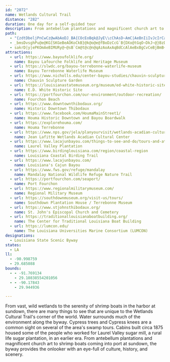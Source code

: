 ```yaml
---
id: "2072"
name: Wetlands Cultural Trail
distance: "282"
duration: One day for a self-guided tour
description: From antebellum plantations and magnificent church art to shrimp boats coming into port at sundown, there's a lot to see in this unique part of the world.
path:
  - "{zdtDbeljPnCwCz@wAbAoDJ_BA{COcEoBqk@JyE\\cChAsD~AmC|AeBnIiIvJcIrCaBzBy@jSeGtJgCfLeCzCg@fDWt]e@tESlG{@dDu@vC_AfI}C|EsBnLiG`FsCrWsPjGqEjM}KbCgC`B_CjHgLbFkI|GwLrFoK~NeZ|J}V~AmFb@uBhGaa@^qBpA{ErHmWp@cFL{EIiJFcDxBu^XgM\\{Fj@uEdAoFrDaMjBuF`DoI|C}G`D}EpIwK`BeCxBwE`EiJzEkJxBoD`NaUlA}BtEsJnCyD`DqCjWyQdCoBpCyCxBoDbBmEl@gCfFk]j@kGRmKrAuK`@oE\\sPBcFY_K]mPgCm]s@qIyBmQ_@_Fa@wHWwHU{DuAePO{CAyGRiEvAiQ`@sC`AaExHuWlCgItFwN~AyCpBeC~LaNbDiDfC{BzEkDvHwErC}AfHyExYoThBiAvGcDzAmAdLyJ|C}CzG_InBuBtOgOrDgDfCsB|HuFpCcCbI}IpAcBpE}G|AgBr^u_@bCsBdDkBbBaB`GeJhAcC~BcH~AaDtJmNlIoO`AaDb@uDDeCImO_AaM_@kDk@wCmFgSlBA??mB@{AyFOg@Wq@a@u@m@eAmCyE}N_W[m@OUgAgBwAiB{AeB_B{A{@u@sAcA}HiFw@i@u@m@s@q@w@aA[c@{EyH_@s@[q@]}@Uu@]qAs@yDM}@Iw@E[C_@AO]wHSuAm@{Cy@_E{@iEIy@Ak@Bc@Hi@Lq@vAuFL{@Jy@DoA@q@Cs@_AaUCUMw@Qs@iAaECKY}@u@gC_@qAi@oBUwAIaACg@As@?e@?g@Ds@LoAb@eDBc@?[?OE]CMI[Wm@]i@gA{AS]o@sAUq@y@{BUu@Oo@Mm@UyAGs@KsAIoCC_AKwDAcADaANwAPo@z@oC\\gAj@yAx@kBFMfD}HTm@BIPm@Ha@Lu@ZyBF}@BgAAy@Cy@SgC?A{@Pc@By@Bu@C}@Ig@Ky@Uo@[EAk@]c@]a@_@iGcG_B{AgAeAs@s@YWe@c@eBcB[Ui@]q@]KEiAa@o@Q]G{ASsEc@wD]m@GyE_@kCU_BMcFe@ANGr@??Fs@@O{D_@iEa@MAIAgCUG?OCkCUqAMcAKIAIAmCUIAIAmCWGAIAiCUGAMA]EWC}AMGAIAoBQI?IAuGo@a@E??KAcBKm@?w@@I?Fl@BFvAtEJ`@??BFLj@DP~@?r@GZCj@DIWk@gCCQGUm@{CWsAU{AQmBEq@Ek@Cw@?o@Ay@Ae@CyAGyEEiEBwEDsA??v@c\\DaBJmBVkDn@mHrB?fEEjBCnBAzFEtCApCEnDI|@AbIGrAMjAa@t@c@f@c@x@gA`@q@zDcGfE_HnCkEj@y@`EyGjBwCVa@hCeEbEsGfBiC|@iAjF_Gl@o@bBoBvA{AjByBjKoLbBiB~NqP~@cAvA_Ar@[t@ShC]|@IjFk@fJm@pKeAj^qDfGk@lE_@bHw@bOgBbb@aElLmAjEc@zf@}EhWcCdAOhAUhAY`Aa@zHwDpBy@`Be@pB_@pBShAEnDC~B@zCJx_@tBlH`@rBHnNZtEDfl@GhC?`BB`BD|AJfBLbBRxB\\`BXrBb@tA^rA`@rFfBrAd@bBt@z@d@lBpAp@l@t@r@|@fAj@x@v@pAp@rAlAzCvAzDb@|Ad@jBZdBd@jDd@hDVzA\\hBd@hBj@dBp@dBn@pAz@xApAlBjCdDv@z@|C~CjAlAtHbJxF~G~@`Az@v@v@l@dAp@bJbF`Ad@bAb@|DtA~Af@hFvApBp@vDbBjAd@fBl@nBl@~A`@jGnAlGjAxATnBNnFD|KJlDJlCNfOrAxh@rEpCPB}@??C|@vAFdCHjTp@`IVnCFpBBpDB|@AbACdBKfD[rMiAlE_@nAEzBCxED^@jDF|A@jHJzEHnAAH?|HYj@ClCM`J_@dCOJA`DYzFq@jCa@tCi@|Be@hCk@~GyAl@MrEcArDw@zAUr@Gl@GfIi@fBKvACzC@pC@hB@vA@dLHpADr@DP@F@lAHjDXxAJN@lCRv@FpCR~BNT?x@BtEBlD@~JF~GBlA@vABpAHdALx@L~@RjAZb@Nf@NjJlDbC~@hAh@p@^~@l@j@^tAz@d@ZbAf@jLtFl@ZfAh@p@^n@d@v@l@l@l@zDdEh@j@nCtCPRhApAlH`IbEnEzEfFpAtAr@n@r@d@~@j@bBr@zClA~@Tv@Nr@Hv@BbDHnGHdA@~@ErCM~F[pEY|QgAnCOxG_@t@Gd@G`AU`A_@FCv@a@bBkAx@a@nAa@x@QpAMpAIfAGf@CrAK|@G^?JDJHBJ@PAvDCl@E`@NBB?L?bAAjAGfBOhAQfJcBxE_AdDs@fBe@vF{AxA]l@M^Ev@EhGUdBEhBG^CNGHEJMHODQLm@nAiJb@wCNq@V_APe@^{@j@eAxBeD@C~EiHx@gAjAyAjD{Df@e@l@c@fC_B~@i@JE|@e@nAk@|DeBlAa@xAc@tMuDxBq@|Ag@ZMzAm@xE}BlLuFpFuC`Bq@vGaC|DoBz@_@pAi@|EkB`Bk@fCy@~Bq@|DiA`DcAxFkB|Am@bCeAzM{Ft@]j@[l@c@x@u@bEqEZ]fCqChAiAjAcA|AkA`Ay@fH{GlAcAbCmBv@k@`JyGtByAlDuBrBeAvE{BxKaFdAa@j@Oz@MpAKx@IfAQ`KiBn@OVGXMNMRWJUHWNs@Ja@HOPYXY^W|As@p@Wr@Qf@IjBKn@El@Mf@Of@Wd@]zCkCdAw@fEmCtAw@`Aa@rC_AvAi@x@_@v@g@hCoBdAy@pH}GbDsC~@s@`Ak@hFcCrCuAb@Wf@_@h@g@\\a@Ra@DQ@M@OC[Ks@c@}BIUIQMUSUc@_@k@Y}@[sCq@MGMKEICIIw@GWEQIQU]QSYUUKe@Ka@C_A@k@@a@DSFc@Na@P{BhAi@Tc@LiATeB`@i@HQ@Q?WGSIYQSQoBsBk@_@mBiAw@i@YYU[Ue@Sm@Ka@QiAOe@KUMUQSMK[Q]McFm@[G]M_@S[]KSGQGWCY@[Bc@VmB@g@Ac@G]Ia@}@{C]uAKg@SgAQaBKgA?QQuCC{@A]@]Fm@Ps@Rs@zJa[F_@F?hBLv@BvAF`ADdCH~IZpDL~CLtCJtFTfCJ|Hf@hBLdAJ|F|@r@JvAJfABhAAx@EbD[dI_AlC]n@Mt@Qj@Q\\KvIeD`HkCjNoFvCeAzAe@j@OdBYxHiAnG_AzASp@Et@Et@Ar@?r@Br@FlCZdDb@z@Pj@Ln@RFBdA`@r@\\r@`@z@j@fA|@jQfOfElDzAjA`Ar@j@b@f@^VNxWfQh@\\~CtBhBnAj@d@j@h@tB`Cz@bAbE~Ev@z@f@f@d@`@f@^|@l@z@b@p@XbA^r@PfMlCvJrB??wJsBgMmCs@QcA_@q@Y{@c@}@m@g@_@e@a@g@g@w@{@cE_F{@cAuBaCk@i@k@e@iBoA_DuBi@]yWgQWOg@_@k@c@aAs@{AkAgEmDkQgOgA}@{@k@s@a@s@]eAa@GCo@Sk@M{@QeDc@mC[s@Gs@Cs@?u@@u@Dq@D{ARoG~@yHhAeBXk@N{Ad@wCdAkNnFaHjCwIdD]Jk@Pu@Po@LmC\\eI~@cDZy@DiA@gACwAKs@K}F}@eAKiBM}Hg@gCKuFUuCK_DMqDM_J[eCIaAEwAGw@CiBMG?_Lq@uDWsQkAaE[{BWa@EmFs@qDm@iXiFmF}@iEk@gC[cD_@q@IcGo@aBSkAMy@K{AQkAMm@GqAOWCmEg@_@EuAQw@Ou@Oi@M[I_@MYKw@[iAk@wAw@oBkAy@k@k@a@mAcAiAmAQSoA{AmDmEW[e@k@o@{@WWmAwAyAqAoB_BqC}BYWsBgBiCcC]]oDmDkBkB_AaAsDqDuMoMaBsAyAcAaB{@s@]i@SwBw@wUoI}@Yo@OuBa@_AMmAMsAGmAE}t@cAuFIwAEMAu@GeAI{ASgEo@gJqBsDu@yAWcB[}@Mw@GkAGqCGoYq@}AGw@GcAOq@Mu@S_AYg@SYOa@Sw@c@_Ao@aCkBqAaAu@e@w@c@kAg@ICm@Q}@SsB]oC_@iB[a@IMC}@WWGgCq@oAa@m@SmJaDi@ScDaBe@[e@_@i@m@[e@Yi@Wi@q@gBQ]EIe@q@i@o@kN{LgByAkA{@qA}@qAy@gBeAcAk@gAi@aAa@}@YiDcAsEoAaEgAsQaFuI_CiAWi@EeASsDg@k@K]EUCsB[YE{Ca@s@O{@S{@Y{CaAkIiCmAYmE}@oBi@oDeAuDgAuBo@oEqAcCs@_@K_Be@sBi@oA[k@KqMoCqBa@yBc@eAW}@YaA]OGkCmAcDiBcDcBs@]a@UmAm@GCuBkAmE_CyMgHIE{As@oBs@s@SsA]iB]sCi@{Ck@{E_A{@Q_BY_Ce@q@My@O]Gi@GcBWG?oC[}BW_KgAiCUKAyBMWAgACqBEqAEoEIsBM_AIcAOuB_@mAUkAWkBe@MCgCs@oHsBm@QuBq@_DeAuBu@e@Qg@S}@a@cJqE]Q_CgA}@[{@WkAW{@K_AI}@E_BA{AAgD?}@@sADkBLgAHiDVuBN}AHkDLI@w@Fi@Fi@HMB}@RmDfAg@LcARu@HqAFmA?k@Ew@Ga@GGAe@Ky@Uw@Wq@[w@e@e@[e@a@a@a@a@e@OSi@q@aFgH}@qAmAcBa@g@c@e@e@e@iA{@aAm@kAk@kRaI}Aw@sAy@uAgAs@m@iE_EuDkDcA_Aq@k@WUUS{PiMcA}@w@w@g@i@sAeBg@u@cAeBi@u@w@}@i@e@i@]i@YWMs@Um@O{@Qs@Ks@GgBGyABS?eBNuHhAo@JeLdBuATgAXcA^gAl@mEnCgC`BeE~CwAhAcHnFi@d@eBdB_AhAwDzECFaCvCoBdCuAfBwGlIe@h@e@d@gEpDaCrBg@^_@VaB~@{BlAgHvDaNjH{@f@w@j@CBq@j@m@n@e@f@kDhE}D|E[`@KLe@t@a@t@g@lAoAnDu@vBw@rBYl@U`@w@fA_BnBi@h@m@f@m@b@q@^k@T}CrAu@Xw@Ty@Ny@H{@Dy@@a@AkBK_EWeEWsCOu@Ek@?Q?u@DgAJo@Lm@Nq@Vw@\\k@^CBc@^c@f@a@f@[d@i@fAiAdC_A~BOj@eBxHWfA]lAk@~BqBfH{B`IaAlDSr@s@pCQx@{@rE]nBOlAK|@K~AWzFKhBKnAQjAe@tBcA|DW~@w@hCy@zBs@~AIRwDdI]p@u@nAi@x@CDW\\sHnJs@z@gElFe@p@{@vAu@vAmAbCWf@IP}@~Ai@v@a@h@q@v@w@t@mA~@wI`GwKpHmAz@{@p@kBbB{@~@}FvGwBbCmE~EcC|Cc@p@aBlCyBdD}@jAsBdCIJyHhJ}AbBiAdAaBtAiAx@yA|@s@`@uAr@sJzDmAl@qAx@q@h@UTw@v@_AjAsAlB}EhHq@`AmC|DcApAa@h@aBbBy@t@yAjAgHbFkAp@_@Pm@T]Js@RG@mC\\}ARiBZc@HsBj@qBt@kAl@oBhAkFvDuAdAg@ZoBlAkC|AoHjEy@f@wCfBoBlAaCdBcJhHa@\\_@^eA~@k@j@_AfA_AjAmAdB_A~AqA~BsAdCoBnD{FlKk@pAe@hA_@jA_@nAWbAoAzFm@|BcA|Dc@bBs@hCe@tBKZ}@lD_AxDi@vBeApC}BtF{C`Hc@x@Q\\QZcA|AuApBu@dAg@p@qDvEY\\u@dAw@rAQd@o@|AUr@Ql@I\\Kd@Kn@I^U~Aa@xCIv@EZQpBG`ASjEE|@C`@Ef@KrBKpBEx@GhCIjDOlDCh@UpDMbCQtCCrA?P?x@HbE?~B?NAbBCtCAx@ErA?L_@zGm@EUA_@C_@Cs@EObEu@rb@A\\GpDK|Fa@fP@`BATAXCt@A\\Ar@?PBfA@n@HbAZfCHh@Fl@BFvAtENh@Lj@DPXjAb@rB@NFf@Bj@PzDNlD@\\Bf@HpBJhA@bAGtBCXUnDIn@ETKfAIx@Ej@MbA[dDYjBUpBC^OhAQv@CJiArCMZo@tAWj@Qh@k@nAiAtCSh@y@vBq@jBo@zAg@tAa@v@Wh@{AdDo@vAo@tAi@fAw@jAw@rAcAbAyAfBeC`CMJy@p@WPoCfB_Ad@g@TYNSHUHq@TUHc@LoCr@u@TaCf@a@FUBoAFqBNS@sAJ_BT}ALe@HeAPc@HkCd@qCf@aEr@YJc@HuAZMFuC~@_EvAKBiA`@qAb@{B`AgAh@kAn@mAp@c@TWLi@ZcAn@EBmAh@a@Vw@`@YPSJeAp@C@WR_@Vg@^kBrAiAr@??sD~BoGnEs@^mAz@gAt@}@p@gA`AuBzA_CjBeD|CiBrBoCpCiA`AmDbCkAd@kFlCOLcErA{C|@kDv@{Cz@wARkGh@sCZ{AVqMxC_Bb@eE|@cCn@eH~AsEtAkHdCiIjCoUrHcHfDg@PeCpAoNnIaCrAgI|EwHvDgFvBuJfDeKtD}DjBwIxEgHhE}CvBsBjBiCpCoAfAqGrEuGzG_GxFuAjAyCtBwB`AmD`AsKlBoFv@oUdCeEZkFTaV|@aDNcCVeF`A_FxAaF~AoGhBuSrIaBl@oDdA{RvFgCt@uL`EgJ`CkDjAyAr@sGjDwDxByP`JcWxMcHzC{DrA_ElA_IlBgB\\kDf@{KfAkCToFZaDd@qHbBqC~@wEjCqEtCc@^eA~AoBfGc@t@eClD{@fAoBpBwAnAeBlAaDbBiFbCiIjD}]|NeClAgBtAcDzCiBlAkChAwBh@sCZkBBoIWoCWyA[yGcB}AU_DQcD[yGc@aGOgEL}QBmJCwEN_Fh@qAT{Bl@wM|EiLnEyIrDsF`CqMrFwLjFoE~BmAHyA?u@t@cRo@sEOuEQU?u@C??q@CuAEsEMyAE?PEtCC`BChA?Z??Aj@ARA\\Ev@IpAe@pGC^G|@CR?FC`ACr@AXCfACr@Ch@C`@UxB}@pHYvB]jCS|A}@hHOdA[tB?@]|Bq@bDaBpHWpAo@`Cy@xB}@xBm@zA[`AKZENQn@On@[tAuExRSv@wDhPU~@S`AcBrHOj@oBtGYbA_Z`r@a@|@u@|BsAvDgBhFoLv]w@hCQd@{DxMeBxFUt@IZ}@pDIf@S~@c@|BcGjYQ~@[dBSxAWzBIl@UnB_@pCyAdLg@jDWtBu@pFAFk@dEoAfHUlAOfAyAdIOx@o@hDa@zBg@jCi@tC{@hEeClMe@nBoFbU_GxR{HpW??zHqW~FyRnFcUd@oBdCmMz@iEh@uCf@kC`@{Bn@iDNy@xAeINgATmAnAgHj@eE@Gt@qFVuBf@kDxAeL^qCToBHm@V{BRyAZeBkAY_B]o@Ms@xEwAbJm@fE[pCeBy@oBgAsAs@k_@ySqFwCiEcCmDmBaVoMiM}G}MgHaXuNuIwEeD_B??qs@i]e[eO_@Q_@I_@CeALs@?m@SaDkCy@y@Wk@Uo@Oy@QyAMwAG_AIkEEgAm@sHIuAFyF?i@KoCgBgQYmBkA{GWkA]kAiAmBy@qAq@m@}@_@gC_Ao@a@gDeDaA{@gAq@mCaBc@]e@q@Ue@sCaI[cAcBwGwAkFg@wBUcAQgAWqBg@}DYqAo@{Bw@_Bc@s@_AaAe@[c@UyFwAcAa@]]o@gA_EcIa@k@QQq@Y[k@MqASq@Sm@KgAQ_KKwCCmBB_BJwBLwBf@{B~@oDTuAj@_G^oCFsACi@K}ASoB[cBaAqCqCyG{AwD}@kBa@i@wE{FoCoDoCaDiDsEyCgEeA}Ak@eAk@aBGo@EmAMyAWq@}@kBkBmCg@{@sAeC{A{DgJqUc@sAe@mB[_BYkB}AcM[yBcAgFcB{H{@}CWy@e@_Au@iAwAgBaDuD{AaB_SuTiAqAwA}Aw@m@kAy@yIgFqA_AeC}B_AgAs@iA}@{AcDwF{@mAu@}@qCaCaEwCgCyAwBiAqJ{DaAg@iAq@mA_Ae@e@LG`@C??K?UBMF]_@y@cAu@uAc@gA[qAOiAGs@CiA@}D?{DGgBUgFEu@q@wGQuAOkAyA}LUcBe@}DIgAGiA?cA@{@DgARoCL{ARmCTaDF}@PuAJy@Jq@t@qDHe@~AoG`AyCVu@rCaH`DoHnAuCTg@b@gAh@oAzBkFh@{ARu@FS`@wArAuEj@}Bv@qCz@iCJUrAgDHSf@gAh@mAf@aAb@u@nAiBtDaFl@{@^o@rFsHn@y@bAaBtAkCVg@P_@`HeL|DqFf@e@XUZW\\[zEuDxEsDhAy@fBmAxE_D|EaF~BuBrBwAvCsBHC^YJGf@]RKbDwBhNqHjF{CnDiCpHyEbFqD`DgCtI_IzBkCjIcLjGwKvBeFbBaH`@iBX{BPwCRwF??RmDl@_H~@mJPyBXwFXkLPwFD{ACiEIeEVkGLq@`@iAj@_Ap@u@`CaBl@m@h@}@^a@f@UxAIlCAh@Ep@UzAaAvCaCjBmBfAuAhA}Ad@cAp@oCl@oEZiED{C@yCMoHSuKDoB\\}Bn@cD~ByKdB_Pp@_HfAcIp@cDt@iD|ByHfFwR\\mBVoBLaC?}AG}DO}DQcBi@oE]eBgCyIyCuJeBkFsBaFkFuM{AwDuCwKsAkGgA_Hy@mI_@_Ci@eCiAwDaEgJo@iBuEoUwBaP_@oBi@_BkBmFgA{D]}D?qDFsDLcFD{D@iGIgGQiFs@eIkAaHsAyGm@sBu@wB_C_Gy@gBeAeB{DcGgA}BaBsEe@oBQcAEcBH_A~@_Hl@iDt@mGRiCp@kKj@cNJ}AnAoJ`@uAP]nAcBdAcBzDqHn@cAVUt@QrCH|BGrGIzFq@dDS`CLdFhCfBp@zBJtBRzEQvE[dEo@lS_E`AM~Go@dK_@vHQx@ExBJtDV|Q|Bt@B~@?nM[hCBtEx@~@HxENbZ@`LYp@???nC?fENfFz@lAb@lApAbBz@`HtArDbBpBh@zBLvDH|JCzAQ`Au@hB_EbAkAhAe@r@ChD^t@EzA_AfHmIlBsCp@aBh@qBvCeQb@qBnA{ChAeBtAwAvYeXjAuAdAoBhLiW|@uA`Aq@~@WdBCrNp@hC?vCs@zAaAzMyJdS{NxA_AxBeAzHqBfBUt@@vTxAn@BjB_@rCiBrHcFpCyBlBqApBg@pBD|EbBvErAfJ?nA[n@w@Tw@`F}\\z@}AjAa@t@A|EZhAp@dAhAfB`AlAJhCShBkAxDaD~AaBlBiCf@a@~Ak@hFo@jA@xBVvBh@xCpAlBfBj@`AvAvEtBxEzAdArBX~BQ~@e@fHeH`CkBxSh`@dDzHzHxStChJ|@vB`A`BpCxDfKhNlW~]vSrY|DnFbA`A~BtAxAf@tIjBvC`ApAr@dCnBrBbCfCtDx@fBr@vCTpBHrIVnDh@xB|@nB`CjDnHbKsMdh@_BxIwBnJgCpIqEfMgAjCuBtFkApEo@~EoBlPOnBIrDDnJBrAl@jI~A`Xr@vM`DvY`@fFNpE?tCa@dFgAzFgCbKa@fA??kDxJgDtJiA`DY|@IVe@|AqAdEUl@o@bBc@bB_@vAI|@o@bJ[hFE`HHfG@b@r@bJB`CKjKGpASrCQlJH`S`Cx^x@`L|@tNHrIFxBU`NaB`TkAbKcFvWm@rC{Mf^y@lC_@lAY`DDtFmBrQOz@aApEsBtFm@lAgA~AmAlAgAx@cG`CiCbAaH~CgAl@cBbAcB~Au@fAmApByB`Es@zBqAvHALi@bHk@fHu@fKSfCW~AwDjVE`Fi@fFm@pEsBbOkAdHQt@Up@cA`C[|@]zA{DxOy@bDiCnK{Fn[qCfR_BdQmBlQw@nKq@jIcAnHa@jBaA|Cw@nByBrDkF~Hm@z@}@nAiBzBsAvA{AbAs@Vm@N_AXe@TcHzBwBz@eDzBeFjDu@n@cAr@qAfAs@p@g@b@e@b@sCdCq@h@oAvAcIzKcAfAy@`AwAzAyA|As@z@oAxAsG~IgBnDeAfB_EbFsNpPwErFkBtBgPfPaAbAuA|A??{DlEu@dA|@p@jBtATRnFyFhBmB\\]??`HkHx@{@vHwIzEcGd@k@l@u@bO_RvHiKzA{B`AuApCgDdCyCVWZ[`CgC\\]\\c@hBuBtAeBt@_Ad@o@f@i@~AgBpFoF|EgE|CwB`@WzBqA|@g@|AcA|@k@\\Q~@e@|@i@p@a@pAo@hBgAhDkBbDaCp@o@|@gAr@_AlBaDrCuE~BuE~CaJnCiM~AcRTsCD}@LiBp@kHFmALwBHcB\\aCX{Bt@}DLi@|@aGX}Bx@aF~@wF|@_Fr@yCVeAZsAXmAnBqItBgIXuAh@uBx@kDj@aChBsJb@eE^wCX_CRcBf@qEz@aHf@yDPiBh@kEbAuHhDqb@NiBVaDF{@r@{DtA}DjByCp@_A~CyCrAm@pCkAxB_AvAg@bA_@hBu@`DmAfBgAv@m@~@}@bAiAr@kAb@q@b@w@h@{At@wCj@iE^eDLeAhBiRTkBl@oDx@uCnImTpCuIdDcR\\aBNaAjAqGBOT_Bn@sHvAcV@yEEgIQwGKeBCe@qDeg@MuCI}CCsJCaTE_O?oP?_CAgK?eBZwFPoBj@}FZiBj@yBZyAJc@rA{Dt@yBRo@p@uBZ_AXw@|AwE~CyJf@{Ad@uAlAwDVaATgAZeBJw@XmC`@aFTiCBqEYgDWyCI}@KoAQwBMaBUyBMaAYgCO{AUqBg@}EQcCCc@CYm@aJMkCMuBSsDKkA]_FMiBEiAIeD@uCFqCViFBQVqDBc@N}ARiBNaA\\}BPy@ZyAH[X}@fAgDp@cB^aAr@wAj@{Ad@mA@CX_A`AwC^_BRy@^}Aj@cCZ}A|@gE\\aBrAoF|@iDn@_Cb@gB|@mDb@eBh@yBt@mCb@aBz@qDfAuDBIl@qBJ[h@mBvAyDRi@v@yBd@gAj@eAhA}BdCaFP]Xi@nD}GtDkH`@u@d@}@|@_BJOr@eAh@w@vAgBv@_Aj@q@tA}AbCkCv@u@fGaGfE_ELMj@i@hBaBjCiC~BiBnBgBhDoD|AkBt@y@bCqCpFoGhFwG`@]z@kAbAcBZ{@N_@f@sA|AaEXu@v@yB??L]|@aCb@iAL[j@yAxB{Fp@kCNs@?OBIX}@XaAH[FORk@j@wAf@uA|@yB`@w@j@iAp@uAb@y@r@eAlAkBj@}@jAgB~CoE`AuA`FcGhB}B~FaHzAiBjByBnB}Bb@i@~AkB`CuCbD_EnB}Bj@u@`@e@h@u@fCwCxAeBh@o@~@gA`BaBpDaDdCeBpFgCtHmC|Ag@|Ak@x@UjBk@f@OhBi@lDgAhCy@jDgA~Cy@NEnG{B~@_@hAi@FEvCyArC{A~@g@tBmAnAs@fBeArBkApBgAfB}@PIp@SRGfAUr@OlCm@xBa@hAQ|@G~@?zBHjEHjEC~BE`CAfBApAAvAAtEGJ?`CEtCApBAnBH`FRxE`@lB^rBz@`Bz@pAx@vFzD`CtAtAh@hDv@d@NVXHVDHpAhF`BxGn@fC`@hAn@hAb@j@f@b@RNf@^f@Tj@Tf@LfAN|ABvAMdAWx@]jAs@~B_BrCiB??zAcAtDiC`BcAf@[fAu@|@m@hAu@tBuAzByA|B}A`C_BbCcBh@g@v@_Ax@qAl@qAZw@Ru@Lk@`@{CJkCLgDPoF@c@LkE@YJgCAkBKeBe@_D_@qAe@kAoCiFu@qAeImOqCeFaAkBMYESAUASnB_N`@mB^mA^aAf@eAfIwNr@aAr@aAhC_D|CsDjB{BpBaCrG{H~JgMzDmFhBeC~HoKzGcJ\\a@??VY`@c@x@s@hPkL|AaAdAi@nAi@lL_DLEnEmA`DeApBs@|Aq@pAo@`BiAz@o@xBoBtFmGlC{C`AsAzD_HtA}Bv@kAj@u@n@o@LMVU|@o@f@[z@a@r@Yl@Sz@SfAO~@I`AEx@?pELhK^pGRvABT?vAAtAEvBObAM~Ba@bB_@`Cy@bBq@fEuB`By@pAq@fAu@z@u@r@{@v@kA~EwHr@kAd@_AN_@JYFQL_@FOTeABOFU\\mBnAuHb@mC\\kBz@}ELs@Jc@H]?EV}@nByFx@gC\\oAViAPcAViBLaA\\cCp@eFBQXwBdAeI~@uG`AeGnAmHxKkn@T{ANwAD{@Dk@\\_JD_BAcAG{@?GMqAwEo]Iq@Eu@Ak@Aw@?q@DmAJuAPsAP_ANi@DQZeA^_A`AyB~@qBZq@Te@jAiCBE`AyBpBmEv@eBZu@`@}@l@yAn@gB^oAZqAd@}B\\oB^_CfAuHZqBH{Ab@}KJaC`@yGNgChBcXXcD`@kDFq@??HcANiAXqBXcBn@cDb@wBfDaOXiANg@j@kBdB}EjDyIb@gAJYx@qBj@aBb@gBf@}BnA_GpCuMlCeMZwAd@uBh@iCdAsF^{BzAaJr@eFViC^wEd@cHJmAN}B\\qFb@qEJ{@b@mDHy@j@iEf@gDN}@JYJQLMNINGVAT@VDlFlAhB`@ZDP@TAREVKVQ\\e@b@iAr@cCjCgK??x@eD^yAdDyMH_@Be@Cm@Mo@EMS_@U]UOiD}AgAc@qAg@`@mAJ]f@{APm@Ne@T_Af@sBn@uCDSn@aDTcAN}@^eBb@wBVoAxAqG`@uBzBwKlBuFrAwDl@iBx@eCNe@^wAZcAh@iB\\kAPk@f@cB`AiDRk@Xy@h@yA`@eAp@oBbAoCnBiFXw@bAoCr@yAbAaBjAuBn@gAXe@`BeCv@cARS??RUj@o@rBoBdAaAlA_AvC{BhAw@nAaAzAaAvB}Ab@]jA}@RQr@o@dA_Af@i@|A_BlCgD~FwIv@mALQnI_MpCaEvGsKR]h@y@fC{Dh@u@b@m@d@o@VWzAqAbEkDrAcAp@i@|@s@LKVQn@i@`Am@VSZOb@WXQd@W^ShAo@hAe@XIz@W`BWvBO`A?d@DnBNpB\\pBb@`ATfJlB\\F^Db@Bb@AL???bAEdCKtAGbAEd@GlCSxDc@nC]|B[nC]bAOjAOfDc@xHiAhD[nBWzDg@x@Kt@IpAMhCWdCM`BE|AGtBKx@ErAGrAKnBM|CUbAI`BOrC]`@IfAUpA[vBu@v@[h@UZOhAi@tHcD|Aq@p@[h@S|BeAjBy@bCy@nBi@\\KxAWnBc@nE_AtDe@TClEOZ?xDHnCHr@DtABbCL|ENzI\\pBC~DQtCQ|@Kf@IdB[RGnBa@`Be@xAi@pAm@jBoAbC}AzCmBt@[b@YbAo@nEqC|ByAfAq@`BcAHEj@[ZQf@Wb@Qz@_@pAg@x@]z@Yd@Q`Aa@lDgAx@UZKjDwAzBeAl@YdAi@ZOdBw@rBaAb@SdB}@`CcBjBwAxBaB^[fAw@dBuAv@q@z@u@|BsB\\]jAgA|@u@hAgA|@u@t@c@lAm@bAi@v@a@`By@xDkBvBcAlGuBtC{@pAa@x@UjCs@lBk@HCf@Op@UVGhDkAxGcCjAa@rAo@pAs@bCqA|Ay@??pAs@hFmCjB{@ZMzCuAzGsCbCoAnCmA\\Ol@Wv@]z@_@zAm@rAi@`Bm@pAe@bA]d@Qx@WdA[h@Qt@Sn@Oh@O`AWr@S`@Kx@S|@WbAYjBg@n@QbBc@^KRGjA[`A]fBm@zAg@t@Y~Ai@\\Mx@[lA_@x@U`@K^IbAUVIdAWrA[lBe@r@Oj@Of@M`@IvEiAnFuAdCu@x@W~Ai@~@[xAe@l@SrAa@v@UlCy@VIx@Y|Ai@f@Ov@Wf@On@WfBi@vAc@vAg@vAe@|@]v@_@t@]~As@bAe@v@]n@Yx@_@l@[lBcAfDuB~@e@rD_CJIJKd@_@p@k@r@o@^[x@u@VW|A{Ar@s@t@{@hAqAbAiAbBoBlCyCh@k@d@i@~AiBbAkAr@{@z@_AfDsDt@w@Z]d@i@n@w@n@q@\\_@fBkBx@}@VY\\a@LMTSbAiAl@s@h@m@`@i@dB{Bl@{@tAwBdAaBNUt@mAj@{@fAeB??bAyA^k@zA_Cj@_Av@iAT]^e@@CNSZ_@\\]`@a@lA_A|@m@r@e@h@]p@a@d@Uv@_@l@Sr@[l@SjAa@p@QfAQfAKLCx@ErAEn@ClACbAEhBGrAEjBGxBEjDGhBI|CKv@GvAO~@SZGn@On@Sr@Q^KNCjCu@j@UdAc@VO`@W`@WjAy@jAw@f@a@XQt@g@DEf@]RSPQNMTW\\]h@k@LKf@e@Z_@DEVYLMBE`@_@b@k@TYzAgBhA_BZ[V]X]h@u@t@_A~AiB`@c@dA}@p@q@t@q@TUBCn@m@bCmC`AiAz@w@v@u@tAqAt@q@bAw@rAeAhA_A\\W??@AvAkAf@[|As@hBq@\\Oj@OxAa@pAYlDk@z@If@Cd@J^NpAx@r@FxH]pEY|AOfAKr@KF?bAMVEl@E|AEr@?X@T@rADdCHT@lBFjBApE[dBIfBQb@EDAn@KREhBa@f@MnBm@jBu@h@WTBJDFDPPb@o@n@u@XYJKNOLQZS^W`@UjCaB|CkBl@_@|BuA|E{C~IwFTMd@[r@a@r@]v@_@bAa@~L_FdM}EvAk@rMeFf@Ql@Sd@M`@Kd@Kh@Ix@KjAQpDe@lDg@tDi@hKwA~HgAn@ItBQ~B@rAUf@U^UVSTYl@[JGRKb@UjN{FrPaHjBo@dKcDl@Or@Sj@MfAOnG{@fEk@dAO|@KlGe@jRwAf@Ed@I^Gf@Kb@Mvd@sNhA[lAWlQoDfUuEr@Mt@Kj@I`@GpWaCl@El@Cj@Cj@?~YXp@?h@Af@Al@En@Kj@Kj@Mj@Oh]aKbAYt@Sx@Qr@Or@M|v@aNdLiBz@Sx@Ux@WnGiCnL_F|@a@hAm@bOaJt@g@d@_@d@_@vX_Wb@_@XUb@Yh@[j@Y`@Sd@Qh@SxNsFjPeGvI_DdDoAnBu@HLJNDTRXpBlCp@z@dAvAr@p@xO~SnJ~LJFHBJ?NGpCyD^m@jAsBr@wAp@uA\\y@X}@Vy@TaAVgAhBgJr@iE|AaJtCcPrB{KpA{HfAeGx@mDz@yCv@{BrAyCpBwDtAoB~BsC|D{D`CeBnF{CzFoBxJmBzFiAxCk@dF|`@rBbPhAdJh@tDVhBJj@Pl@Pd@FNZt@v@jA|@~@n@j@\\Vd@TbA\\~GpB|c@~M|GfDvK`GnBdAx@`@~A|@hAl@p@Vn@Pp@Nt@J~@BxACfDKzIYzMe@`AKv@Ql@Wb@WJGj@e@f@i@d@u@`FkJ|@wAbAsAdAkAlIsItAuA~AqA~AgArAu@~bAgf@h@[h@]~@{@x@_A??pLsMj@i@b@c@|@q@bBgA~@i@hAm@x@[fA]~@SbAMdAIhLg@nIOrAGnAQdASjA_@jAc@~@e@bGeDrq@aTnEqClAuA|@eB~AwEpCyIr@gBh@{@z@eAfAy@h@_@tCyAlBs@dCy@x@Yz@a@nBmA^YjG_FzRkS|EcFt@w@`BiCh@wC"
  - _bmsDvsghPu@e@KG[SKGeBeAOKoCkB}@k@o@e@fBoDzCcG`B{DXo@tGqO~DkJ~@}BzDgJnAcDxB{F|Ms`@pEqM~AsEf@wA^qAt@qCR}@j@sC\cBf@oCVeBReBL{AFw@LcCFqBB{A?qBBcN?yJAw@Ey@Ae@AQAWy@}PA]CqB?Q?SJ@TBN@n@FF@ZBLwAv@qKHyA@_AAm@IuDBeAj@gKLiBH}@hAyIx@wGXkBBUf@oCZwAj@_CzAmFPo@b@sAvAeD^{@t@gBbAaCbA{Bx@eBnBwDjAeBZ_@h@i@fAcAXWVOZODANISK]Qc@SYO_@Wa@ZGDs@_@QKgB_AuCwAe@UeB_AqAw@wA}@}AeAg@a@KG_Aw@wBkB_@[q@i@_Aq@wCoBaLyG{BwAgDaCuDsCg@c@e@e@MOQUe@u@EKOYMUM_@Su@Os@McAEaA?o@@w@D}@Jy@Pw@VcADK`@oAjCaIf@}AdAwD~AqGhBiHfHgYb@{BLgBDeBCqE?}BGeRAaNPsCZuBbGuYPuAHaADyAAyOMcDGaFMwSj@cNTyBp@wFPcALy@|@iHd@mDRiB`BcMVoBxOenAn@qCdBcE|EgLvN}[nBwE\kAPu@Ly@LoABaABwA?mCE}Ji@eFwAaHe@}BwLyk@_FgW_@sGNeN`AaYr@gJdBcJzAsHxBsG`KwRnNcXbRk^`DsKvMqf@|CsMXyBFuCGuDkE{c@mBkPoPgo@kFeMaAcDyCuN??aKef@cA{FqCmTgC_TSwC?gCLuBvAeMvAqLToCAgBKwASuA{@kF_AuFUwAIeACkADmAHqCCkAKgAWiAa@iAc@{@S[UYy@}@oA}@gGwEyBuBuA{AgDkDcFsFwFyFcBoAgB}@kTwHgt@mX[WIQCQ?U@MT_AJu@nBuIf@qBf@eB@In@oB`AsCtAcD\o@Dg@BU?WCSEUKYGKKIgPuIe@YmH{DsGoD[QgCsAUMiE}ByAe@eAQs@EMAaACC?aABeAJcAReA^cAd@u@h@gBfBg@t@s@tAaA|BoRbd@c@hAe@xAa@jBUfBKdBEjA@xAD`ADp@JhAf@hEj@rFXbCDXX`CTrB`AbIjA|JVhCl@bFl@hFNlBF|ACjBKvAKdAq@rE{B~NmAzHyAbHcAxEm@pCyB`KgCfLCJk@`Co@hCiCpGqChGqArDgApEq@nDq@dDS`Ac@rBm@zC_@fBiAnF{@~E[rBUvBoAxQy@tK_BfUo@~Iy@|Hc@lC{@pEiAzEsAxEiBlFgA`Cu@tA_@p@_I|Ni@hA_@jAWjA[tB_@xDI~@E~@@tALtAJpANjAL~@P~@~AjIj@bDRdBN~ANrBF|ABfABvACjBGfAMlAwAbMU`BIb@Mb@e@zASr@Mp@eDzQmAtGm@bD_@zBG\SpAQhAg@rDkFl\eCvOiAzEyBvJyArGcAfEuAfGm@vB_@bA{ApDyBxDyCtEwAvBiAhAoBnAaAh@{Af@aB^y@Ju@DuBAuBY}Ck@oGqAqF_AuAQ}AIyAEgDXaCh@yBt@qHvEqDrBiCfBkAfAuB`CcBfC}@~AkAlB{AbCmCzDmC|CsEjE_@\o@n@cBrAq@^{@\q@V{CdAkDdAqEtAsDhAkAb@wAf@q@PyCnAkB~@MFi@`@{BzACBsEbDqCxBuFnFeAlAeC|CiHvK}C|CyDdF{B|CsGxI[`@uGxIwB|BmC~C{BbDqGvJwArB{@rAqApB_ApAs@nAk@hAa@~Am@fDc@nCuBvMGZ{@nFk@lBg@rAcAlBaApAgAnAmAfAeBlAsKxH}BxB}DjEwAbB}AhBiAlAqA~AqAvAaAjAMPgBpBcB`By@h@qBjA_Bn@yA^sAVmAJeA@{ABqAAuCD}S@wJ?gCAoB?O?cF@oVHuD^sEz@sAZkAZi@LsBv@iHbDgFzCkCdBsBjAmAt@aE`BiEdBoGbCkExA_D~@oCt@uEtAuHxBiCr@qBl@gDvAkGbFYRiEjDiGlFyEjF{LbOgN~PcSvUcApAmF`HcA~Aa@r@aDbHoJxVy@nCM\O`@OLWl@i@vA_@`AuAvD}BfGa@bAeAhCq@fAmBrC[h@iAlBkFbIeHtIgD~DuB|BeC~B}GvFgEhDy@v@sBdBuBhBIFsDvD_@b@cAhAQPaAhAUV_DzEmC|DsAzB]l@[f@kC`Eg@|@m@fAUh@eCvFi@~@Wd@}GzOe@rAk@tAsAfDqAjD
  - sakrD|y|ePKOmAeBIMURy@~@sB`Cm@t@c@n@qAzAoAxAqBdCcAlAeBxBgCvCeBjBmB~AmD|BgBvAuBjA{Ap@aBd@wG|A{B\kCRuDNsKLeHJ]@yBJkBPw@FUBiAVaAZmAb@o@TaA`@mDjBsBlAm@b@e@d@e@b@_@b@{AhBc@h@oAbBgA~AkAnBcA`BoFhIm@~@c@n@m@z@]f@g@t@a@l@m@v@gArAeAjAo@r@eBdBg@l@sAtAOPWVc@d@[\u@x@]Z_FtFy@|@y@|@i@l@]^}@fAyCdDsA~AeBtBa@d@sAzAg@j@eAjASRy@x@kAfAs@j@qC|B_Av@{AfAeAp@cBbAgB`AqB`AmDdBcAf@k@V]N{@\iAd@uCdAuAd@}DnAqAb@cDdAoBn@SFeA`@qAb@eA\i@P{@XsKdD}Ab@qBh@yA^oATs@N}@PuCl@qAXkAXeBb@oCv@s@RkBh@iBh@aBl@q@Ti@R_A\o@T{Af@IBy@X_Dx@cAViAX{Bh@qAZc@L_FlAuBp@qCdAwHnCaDpA_EdByB~@{CnAeGdCu@\kClA}DzB}BpAuAt@i@Z{Az@eAf@a@N]PsAj@aA`@e@N_@NA?o@Ta@L_AZkA^u@VmCv@uBx@cKdDmA\_Dx@sA\gAVw@To@Pa@L{@\_@LYNE@q@\i@VmB~@iBx@{AfA{BhBk@j@yDpD[XWTQNwDbDkC|BoCzBwA`A_BhAmGfDcHrDkAl@}@`@kEbB_KzCk@Po@ZqHvDuBlAwCpBy@j@??[Ro@`@eAt@cEdC{BjAgFxCkCpA_Bj@cAPgC\wAPoBTC@yBXcEHu@CwBGqACuCO_CG[?uAGsAGiAGw@COAqCIaG@}@@{@BsDNqDb@{D|@gFpAsA`@cBl@IB??gA^}D`BeChAsDbB_Br@oDbBmC`AsAb@_Dj@cCZwCT}CTkEVoF\uCNeBJwBLaE\_Gh@iEf@yBV}K~AoBV}BZcH`AiCb@_BNqBRgD^oBNsA@sBKyBU}BYgB]mJaC{Cs@q@I{@CW@Q@i@Fe@Fm@NkBh@oDdBoB~@gDjBiDvBaDhC}ApAw@r@gB~AmAnAo@r@m@r@o@x@s@~@KPW\i@v@{@dAsBzCWZY^m@x@_@b@mApBqH`LaBhCa@p@oArBmB|CkAjBaArA]f@W\cAjAs@t@cCtBaCnBs@j@_BpAiA~@k@`@cB`AsBtAeAv@yBnBeAdA}@~@sA|A??g@j@eBhCi@x@{CtE{@xAw@vAkCpFwAfDYz@_CvGIVWl@Sl@}@`CUx@a@bAWt@iBbDg@pAcAxCa@rAm@pBo@rBY`Am@vBY`A??gAlD[`AsA`FWhAe@|Bm@|Cg@nC[vA
attractions:
  - url: https://www.bayoufolklife.org/
    name: Bayou Lafourche Folklife and Heritage Museum
  - url: https://slwdc.org/bayou-terrebonne-waterlife-museum
    name: Bayou Terrebonne Waterlife Museum
  - url: https://www.nicholls.edu/center-bayou-studies/chauvin-sculpture-garden/
    name: Chauvin Sculpture Garden
  - url: https://louisianastatemuseum.org/museum/ed-white-historic-site
    name: E.D. White Historic Site
  - url: https://portfourchon.com/our-environment/outdoor-recreation/
    name: Fourchon Beach
  - url: https://www.downtownthibodaux.org/
    name: Historic Downtown Thibodaux
  - url: https://www.facebook.com/HoumaMainStreet1/
    name: Houma Historic Downtown and Bayou Boardwalk
  - url: https://explorehouma.com/
    name: Houma Terrebonne
  - url: https://www.nps.gov/jela/planyourvisit/wetlands-acadian-cultural-center.htm
    name: Jean Lafitte Wetlands Acadian Cultural Center
  - url: https://www.lacajunbayou.com/things-to-see-and-do/tours-and-attractions/laurel-valley-village-and-sugar-plantation
    name: Laurel Valley Plantation
  - url: https://www.birdinglouisiana.com/region/coastal-region
    name: Louisiana Coastal Birding Trail
  - url: https://www.lacajunbayou.com/
    name: Louisiana's Cajun Bayou
  - url: https://www.fws.gov/refuge/mandalay
    name: Mandalay National Wildlife Refuge Nature Trail
  - url: https://portfourchon.com/seaport/
    name: Port Fourchon
  - url: https://www.regionalmilitarymuseum.com/
    name: Regional Military Museum
  - url: https://southdownmuseum.org/visit-us/tours/
    name: Southdown Plantation House / Terrebonne Museum
  - url: https://www.stjohnsthibodaux.org/
    name: St. John's Episcopal Church and Cemetery
  - url: https://traditionallouisianaboatbuilding.org/
    name: The Center for Traditional Louisiana Boat Building
  - url: https://lumcon.edu/
    name: The Louisiana Universities Marine Consortium (LUMCON)
designations:
  - Louisiana State Scenic Byway
states:
  - LA
ll:
  - -90.998759
  - 29.685088
bounds:
  - - -91.769134
    - 29.10838554201056
  - - -90.17843
    - 29.944936

---
```


From vast, wild wetlands to the serenity of shrimp boats in the harbor at sundown, there are many things to see that are unique to the Wetlands Cultural Trail's corner of the world. Water surrounds much of the environment along the byway. Cypress trees and Cypress knees are a common sight on several of the area's swamp tours. Cabins built circa 1875 housed some of the people who worked for Laurel Valley sugar mill, a rural life sugar plantation, in an earlier era. From antebellum plantations and magnificent church art to shrimp boats coming into port at sundown, the byway provides the onlooker with an eye-full of culture, history, and scenery.
